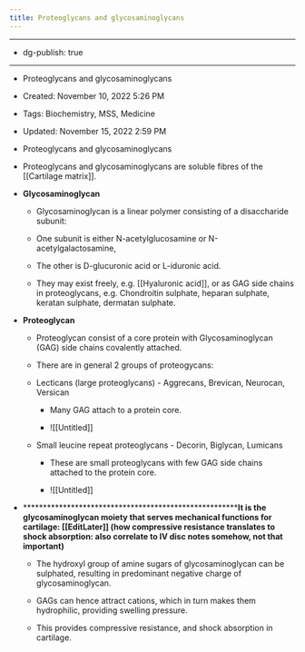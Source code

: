 ```yaml
---
title: Proteoglycans and glycosaminoglycans
---
```


- --

- dg-publish: true

- --

- Proteoglycans and glycosaminoglycans

- Created: November 10, 2022 5:26 PM

- Tags: Biochemistry, MSS, Medicine

- Updated: November 15, 2022 2:59 PM

- Proteoglycans and glycosaminoglycans

- Proteoglycans and glycosaminoglycans are soluble fibres of the [[Cartilage matrix]].

- **********************************Glycosaminoglycan**********************************
	 - Glycosaminoglycan is a linear polymer consisting of a disaccharide subunit:

	 - One subunit is either N-acetylglucosamine or N-acetylgalactosamine,

	 - The other is D-glucuronic acid or L-iduronic acid.

	 - They may exist freely, e.g. [[Hyaluronic acid]], or as GAG side chains in proteoglycans, e.g. Chondroitin sulphate, heparan sulphate, keratan sulphate, dermatan sulphate.

- ************************Proteoglycan************************
	 - Proteoglycan consist of a core protein with Glycosaminoglycan (GAG) side chains covalently attached.

	 - There are in general 2 groups of proteogycans:

	 - Lecticans (large proteoglycans) - Aggrecans, Brevican, Neurocan, Versican
		 - Many GAG attach to a protein core.

		 - ![[Untitled]]

	 - Small leucine repeat proteoglycans - Decorin, Biglycan, Lumicans
		 - These are small proteoglycans with few GAG side chains attached to the protein core.

		 - ![[Untitled]]

- ********************************************************It is the glycosaminoglycan moiety that serves mechanical functions for cartilage: [[EditLater]] (how compressive resistance translates to shock absorption: also correlate to IV disc notes somehow, not that important)**
	 - The hydroxyl group of amine sugars of glycosaminoglycan can be sulphated, resulting in predominant negative charge of glycosaminoglycan.

	 - GAGs can hence attract cations, which in turn makes them hydrophilic, providing swelling pressure.

	 - This provides compressive resistance, and shock absorption in cartilage.
